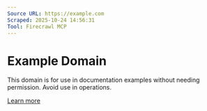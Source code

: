 ```yaml
---
Source URL: https://example.com
Scraped: 2025-10-24 14:56:31
Tool: Firecrawl MCP
---
```


# Example Domain

This domain is for use in documentation examples without needing permission. Avoid use in operations.

[Learn more](https://iana.org/domains/example)